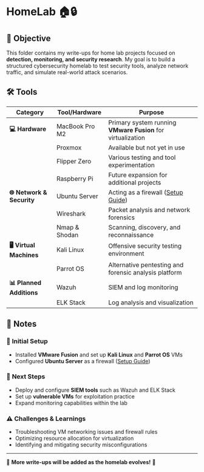 # HomeLab 🏠🔒  

## 🎯 Objective  
This folder contains my write-ups for home lab projects focused on **detection, monitoring, and security research**. My goal is to build a structured cybersecurity homelab to test security tools, analyze network traffic, and simulate real-world attack scenarios.  

## 🛠 Tools  

| **Category**         | **Tool/Hardware**     | **Purpose** |
|----------------------|----------------------|-------------|
| **💻 Hardware**      | MacBook Pro M2        | Primary system running **VMware Fusion** for virtualization |
|                     | Proxmox               | Available but not yet in use |
|                     | Flipper Zero          | Various testing and tool experimentation |
|                     | Raspberry Pi          | Future expansion for additional projects |
| **🌐 Network & Security** | Ubuntu Server      | Acting as a firewall ([Setup Guide](https://github.com/bastet27/HomeLab/blob/main/Setup.md)) |
|                     | Wireshark             | Packet analysis and network forensics |
|                     | Nmap & Shodan         | Scanning, discovery, and reconnaissance |
| **🖥️ Virtual Machines** | Kali Linux           | Offensive security testing environment |
|                     | Parrot OS             | Alternative pentesting and forensic analysis platform |
| **📊 Planned Additions** | Wazuh                | SIEM and log monitoring |
|                     | ELK Stack             | Log analysis and visualization |

## 📝 Notes  

### 🔧 **Initial Setup**  
- Installed **VMware Fusion** and set up **Kali Linux** and **Parrot OS** VMs  
- Configured **Ubuntu Server** as a firewall ([Setup Guide](https://github.com/bastet27/HomeLab/blob/main/Setup.md))  

### 🚀 **Next Steps**  
- Deploy and configure **SIEM tools** such as Wazuh and ELK Stack  
- Set up **vulnerable VMs** for exploitation practice  
- Expand monitoring capabilities within the lab  

### ⚠️ **Challenges & Learnings**  
- Troubleshooting VM networking issues and firewall rules  
- Optimizing resource allocation for virtualization  
- Identifying and mitigating security misconfigurations  

---

📌 **More write-ups will be added as the homelab evolves!** 🚀  
